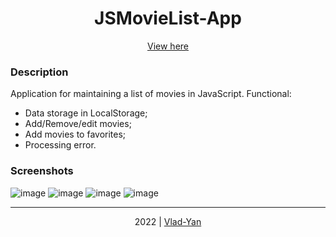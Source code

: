 # <div align="center">JSMovieList-App</div>

 <div align="center"> 
<a href="https://vlad-yan.github.io/JSMovieList-App/">View here</a>
</div>

### Description
Application for maintaining a list of movies in JavaScript.
Functional:
- Data storage in LocalStorage;
- Add/Remove/edit movies;
- Add movies to favorites;
- Processing error.

### Screenshots
![image](https://user-images.githubusercontent.com/93535054/203047287-df041fe1-3801-43ee-a1f7-b72242d1c789.png)
![image](https://user-images.githubusercontent.com/93535054/203047781-a4f22839-697a-44e8-9169-ca09a9ff2c3d.png)
![image](https://user-images.githubusercontent.com/93535054/203048001-1aede650-1d97-4da9-ac6c-d4b897090572.png)
![image](https://user-images.githubusercontent.com/93535054/203048376-c832b8c4-6f7f-499b-807d-2cec6f9221f0.png)

***

<div align="center">
    2022 | <a href="https://github.com/Vlad-Yan"> Vlad-Yan </a>
</div>
